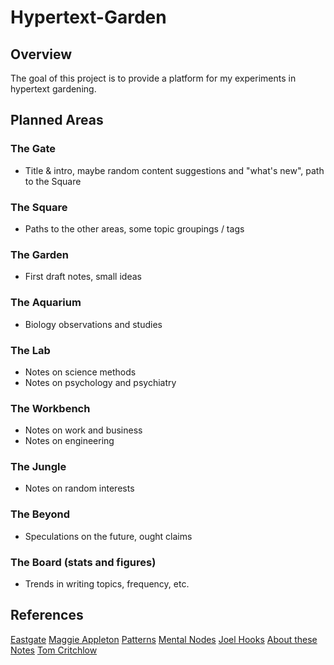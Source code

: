 # Hypertext-Garden

## Overview
The goal of this project is to provide a platform for my experiments in hypertext gardening.

## Planned Areas

### The Gate
- Title & intro, maybe random content suggestions and "what's new", path to the Square

### The Square
- Paths to the other areas, some topic groupings / tags

### The Garden
- First draft notes, small ideas

### The Aquarium
- Biology observations and studies

### The Lab
- Notes on science methods
- Notes on psychology and psychiatry

### The Workbench
- Notes on work and business
- Notes on engineering

### The Jungle
- Notes on random interests

### The Beyond
- Speculations on the future, ought claims

### The Board (stats and figures)
- Trends in writing topics, frequency, etc.

## References
[Eastgate](https://www.eastgate.com/garden/Enter.html)
[Maggie Appleton](https://maggieappleton.com/garden)
[Patterns](https://gordonbrander.com/pattern)
[Mental Nodes](https://www.mentalnodes.com/)
[Joel Hooks](https://joelhooks.com/)
[About these Notes](https://notes.andymatuschak.org/About_these_notes)
[Tom Critchlow](https://tomcritchlow.com/wiki/)
